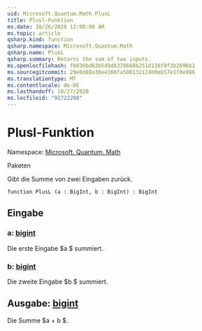 ```yaml
---
uid: Microsoft.Quantum.Math.PlusL
title: Plusl-Funktion
ms.date: 10/26/2020 12:00:00 AM
ms.topic: article
qsharp.kind: function
qsharp.namespace: Microsoft.Quantum.Math
qsharp.name: PlusL
qsharp.summary: Returns the sum of two inputs.
ms.openlocfilehash: f0836bd63b5d9db378668b251d116f0f3b2696b1
ms.sourcegitcommit: 29e0d88a30e4166fa580132124b0eb57e1f0e986
ms.translationtype: MT
ms.contentlocale: de-DE
ms.lasthandoff: 10/27/2020
ms.locfileid: "92722290"
---
```

# <a name="plusl-function"></a>Plusl-Funktion

Namespace: [Microsoft. Quantum. Math](xref:Microsoft.Quantum.Math)

Paketen [](https://nuget.org/packages/)


Gibt die Summe von zwei Eingaben zurück.

```qsharp
function PlusL (a : BigInt, b : BigInt) : BigInt
```


## <a name="input"></a>Eingabe

### <a name="a--bigint"></a>a: [bigint](xref:microsoft.quantum.lang-ref.bigint)

Die erste Eingabe $a $ summiert.


### <a name="b--bigint"></a>b: [bigint](xref:microsoft.quantum.lang-ref.bigint)

Die zweite Eingabe $b $ summiert.



## <a name="output--bigint"></a>Ausgabe: [bigint](xref:microsoft.quantum.lang-ref.bigint)

Die Summe $a + b $.